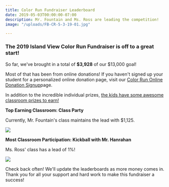 ```yaml
---
title: Color Run Fundraiser Leaderboard
date: 2019-05-03T00:00:00-07:00
description: Mr. Fountain and Ms. Ross are leading the competition!
image: "/uploads/FB-CR-5-3-19-01.jpg"

---
```

### The 2019 Island View Color Run Fundraiser is off to a great start!

So far, we've brought in a total of **$3,928** of our $13,000 goal!

Most of that has been from online donations! If you haven't signed up your student for a personalized online donation page, visit our [Color Run Online Donation Signup](https://www.islandviewpta.org/colorrun/ "Color Run Online Donation Signup")page.

In addition to the incredible individual prizes, [the kids have some awesome classroom prizes to earn!](https://www.islandviewpta.org/news/color-run-fundraiser-prizes/ "Color Run Fundraiser Prizes")

**Top Earning Classroom: Class Party**

Currently, Mr. Fountain's class maintains the lead with $1,125.

![](/uploads/FB-CR-5-3-19_TopEarningClassroom.jpg)

**Most Classroom Participation: Kickball with Mr. Hanrahan**

Ms. Ross' class has a lead of 1%!

![](/uploads/FB-CR-5-3-19_ClassroomParticipation.jpg)

Check back often! We'll update the leaderboards as more money comes in. Thank you for all your support and hard work to make this fundraiser a success!

